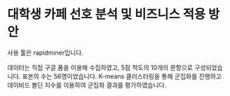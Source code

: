 # 대학생 카페 선호 분석 및 비즈니스 적용 방안

사용 툴은 rapidminer입니다.

데이터는 직접 구글 폼을 이용해 수집하였고, 5점 척도의 10개의 문항으로 구성되었습니다. 표본의 수는 56명이었습니다.
K-means 클러스터링을 통해 군집화를 진행하고 데이비드 볼딘 지수를 이용하여 군집화 결과를 평가하였습니다. 


